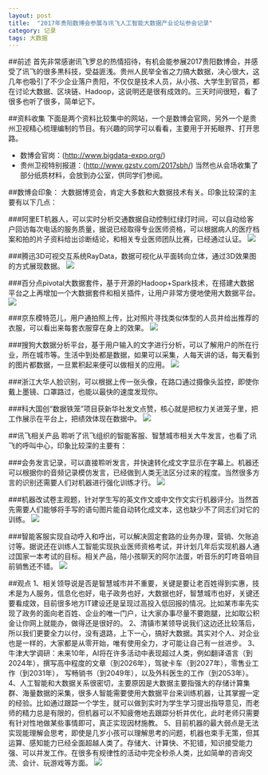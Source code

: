 ```yaml
---
layout: post
title:  "2017年贵阳数博会参展与讯飞人工智能大数据产业论坛参会记录"
category: 记录
tags: 大数据
---
```


##前述
首先非常感谢讯飞罗总的热情招待，有机会能参展2017贵阳数博会，并感受了讯飞的很多黒科技，受益匪浅。贵州人民举全省之力搞大数据，决心很大，这几年也吸引了不少企业落户贵阳，不仅仅是技术人员，从小孩、大学生到官员，都在讨论大数据、区块链、Hadoop，这说明还是很有成效的。三天时间很短，看了很多也听了很多，简单记下。

##资料收集
下面是两个资料比较集中的网站，一个是数博会官网，另外一个是贵州卫视精心梳理编制的节目。有兴趣的同学可以看看，主要用于开拓眼界、打开思路。
* 数博会官岗：(http://www.bigdata-expo.org/)
* 贵州卫视特别报道：(http://www.gzstv.com/2017sbh/)
当然也从会场收集了部分纸质材料，会放到办公室，供同学们参阅。

##数博会印象：
大数据博览会，肯定大多数和大数据技术有关。印象比较深的主要有以下几点：

###阿里ET机器人，可以实时分析交通数据自动控制红绿灯时间，可以自动给客户回访每次电话的服务质量，据说已经取得专业医师资格，可以根据病人的医疗档案和拍的片子资料给出诊断结论，和相关专业医师团队比赛，已经通过认证。
![](https://raw.githubusercontent.com/shockw/shockw.github.io/master/img/2017bigdataexpo/1.jpg)

###腾迅3D可视交互系统RayData，数据可视化从平面转向立体，通过3D效果图的方式展现数据。
![](https://raw.githubusercontent.com/shockw/shockw.github.io/master/img/2017bigdataexpo/2.jpg)

###百分点pivotal大数据套件，基于开源的Hadoop+Spark技术，在搭建大数据平台之上再增加一个大数据套件和相关插件，让用户非常方便地使用大数据平台。
![](https://raw.githubusercontent.com/shockw/shockw.github.io/master/img/2017bigdataexpo/3.jpg)

###京东模特范儿，用户通拍照上传，比对照片寻找类似体型的人员并给出推荐的衣服，可以看出来每套衣服穿在身上的效果。
![](https://raw.githubusercontent.com/shockw/shockw.github.io/master/img/2017bigdataexpo/4.jpg)

###搜狗大数据分析平台，基于用户输入的文字进行分析，可以了解用户的所在行业，所在城市等。生活中到处都是数据，如果可以采集，人每天讲的话，每天看到的图片都数据，一旦累积起来便可以做相关的应用。
![](https://raw.githubusercontent.com/shockw/shockw.github.io/master/img/2017bigdataexpo/5.jpg)

###浙江大华人脸识别，可以根据上传一张头像，在路口通过摄像头监控，即使你戴上墨镜、口罩路过，也能以最快的速度发现你。

###科大国创“数据铁笼”项目获新华社发文点赞，核心就是把权力关进笼子里，把工作展示在平台上，把绩效体现在数据中。
![](https://raw.githubusercontent.com/shockw/shockw.github.io/master/img/2017bigdataexpo/6.jpg)

##讯飞相关产品
聆听了讯飞组织的智能客服、智慧城市相关大牛发言，也看了讯飞的呼叫中心，印象比较深的主要有：

###会务发言记录，可以直接聆听发言，并快速转化成文字显示在字幕上。机器还可以根据你的音频记录模仿发言，已经做到人类无法区分过来的程度。当然很多方言的识别还需要人们对机器进行强化训练才行。
![](https://raw.githubusercontent.com/shockw/shockw.github.io/master/img/2017bigdataexpo/7.jpg)

###机器改试卷主观题，针对学生写的英文作文或中文作文实行机器评分。当然首先需要人们能够将手写的语句图片能自动转化成文本，这也缺少不了同志们对它的训练。
![](https://raw.githubusercontent.com/shockw/shockw.github.io/master/img/2017bigdataexpo/8.jpg)

###智能客服实现自动呼入和呼出，可以解决固定套路的业务办理，营销、欠账追讨等。据说还在训练人工智能实现执业医师资格考试，并计划几年后实现机器人通过国家一本考试的目标。相关产品，陪小孩聊天的阿尔法蛋，听音乐的叮咚音响目前销售还不错。
![](https://raw.githubusercontent.com/shockw/shockw.github.io/master/img/2017bigdataexpo/9.jpg)

##观点
1、相关领导说是否是智慧城市并不重要，关键是要让老百姓得到实惠，技术是为人服务，信息化也好，电子政务也好，大数据也好，智慧城市也好，关键还要看成效，目前很多地方IT建设还是呈现过高投入低回报的情况。比如某市率先实现了政务的面向老百姓、企业的唯一门户，让大家办事尽量不要跑腿，比如取公积金让你网上就能办，做得还是很好的。
2、清镇市某领导说我们这边还比较落后，所以我们更要全力以付，没有退路，上下一心，搞好大数据。其实对个人、对企业也是一样的，大家都是从零开始，唯有使用全力，才可能让自己有一丝进步。
3、牛津大学调研：未来10年，AI将在许多活动中表现超过人类，例如翻译语言（到2024年），撰写高中程度的文章（到2026年），驾驶卡车（到2027年），零售业工作（到2031年）， 写畅销书（到2049年），以及外科医生的工作（到2053年）。
4、人工智能和大数据关系很密切，主要原因是大数据主要指强大的存储计算集群、海量数据的采集，很多人智能需要使用大数据平台来训练机器，让其掌握一定的经验。比如通过跟踪一个学生，就可以做到实时为学生学习提出指导意见，而老师的精力总是有限的，但机器可以不知疲倦地去跟踪分析并优化，此时老师只需要有针对性地做某些事情即可，真正实现因材施教。
5、目前机器的最大弱点是无法实现能理解会思考，即使是几岁小孩可以理解思考的问题，机器也束手无策，但其运算、感知能力已经全面超越人类了。存储大、计算快、不犯错，知识接受能力强、可以并发工作。在很多有规律性的活动中完全秒杀人类，比如简单的咨询交流、会计、玩游戏等方面。
![](https://raw.githubusercontent.com/shockw/shockw.github.io/master/img/2017bigdataexpo/10.jpg)





